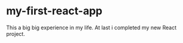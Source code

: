 # my-first-react-app
This a big big experience in my life. At last i completed my new React project.
